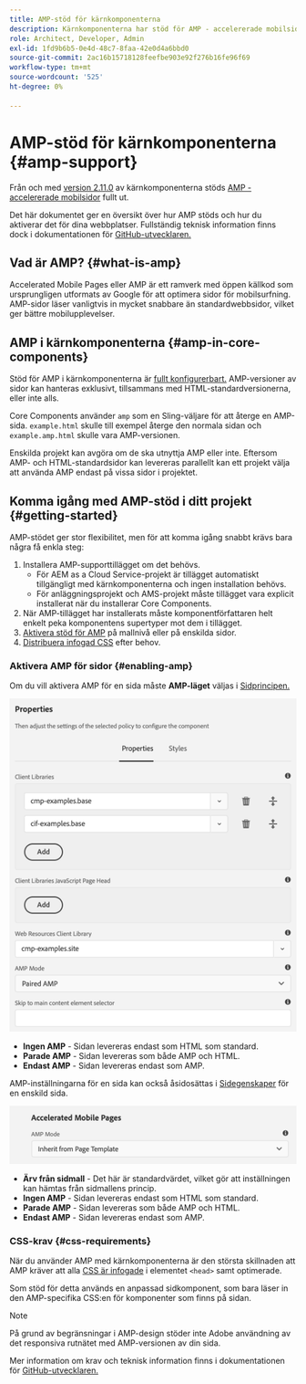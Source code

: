 ```yaml
---
title: AMP-stöd för kärnkomponenterna
description: Kärnkomponenterna har stöd för AMP - accelererade mobilsidor
role: Architect, Developer, Admin
exl-id: 1fd9b6b5-0e4d-48c7-8faa-42e0d4a6bbd0
source-git-commit: 2ac16b15718128feefbe903e92f276b16fe96f69
workflow-type: tm+mt
source-wordcount: '525'
ht-degree: 0%

---
```


# AMP-stöd för kärnkomponenterna {#amp-support}

Från och med [version 2.11.0](/help/versions.md) av kärnkomponenterna stöds [AMP - accelererade mobilsidor](https://developers.google.com/amp) fullt ut.

Det här dokumentet ger en översikt över hur AMP stöds och hur du aktiverar det för dina webbplatser. Fullständig teknisk information finns dock i dokumentationen för [GitHub-utvecklaren.](https://github.com/adobe/aem-core-wcm-components/tree/master/extensions/amp)

## Vad är AMP? {#what-is-amp}

Accelerated Mobile Pages eller AMP är ett ramverk med öppen källkod som ursprungligen utformats av Google för att optimera sidor för mobilsurfning. AMP-sidor läser vanligtvis in mycket snabbare än standardwebbsidor, vilket ger bättre mobilupplevelser.

## AMP i kärnkomponenterna {#amp-in-core-components}

Stöd för AMP i kärnkomponenterna är [fullt konfigurerbart.](#enabling-amp) AMP-versioner av sidor kan hanteras exklusivt, tillsammans med HTML-standardversionerna, eller inte alls.

Core Components använder `amp` som en Sling-väljare för att återge en AMP-sida. `example.html` skulle till exempel återge den normala sidan och `example.amp.html` skulle vara AMP-versionen.

Enskilda projekt kan avgöra om de ska utnyttja AMP eller inte. Eftersom AMP- och HTML-standardsidor kan levereras parallellt kan ett projekt välja att använda AMP endast på vissa sidor i projektet.

## Komma igång med AMP-stöd i ditt projekt {#getting-started}

AMP-stödet ger stor flexibilitet, men för att komma igång snabbt krävs bara några få enkla steg:

1. Installera AMP-supporttillägget om det behövs.
   * För AEM as a Cloud Service-projekt är tillägget automatiskt tillgängligt med kärnkomponenterna och ingen installation behövs.
   * För anläggningsprojekt och AMS-projekt måste tillägget vara explicit installerat när du installerar Core Components.
1. När AMP-tillägget har installerats måste komponentförfattaren helt enkelt peka komponentens supertyper mot dem i tillägget.
1. [Aktivera stöd för AMP](#enabling-amp) på mallnivå eller på enskilda sidor.
1. [Distribuera infogad CSS](#css-requirements) efter behov.

### Aktivera AMP för sidor {#enabling-amp}

Om du vill aktivera AMP för en sida måste **AMP-läget** väljas i [Sidprincipen.](https://experienceleague.adobe.com/docs/experience-manager-cloud-service/sites/authoring/features/templates.html#editing-a-template-page-policy-template-author-developer)

![Alternativ för AMP-sidprincip](/help/assets/amp-policy.png)

* **Ingen AMP** - Sidan levereras endast som HTML som standard.
* **Parade AMP** - Sidan levereras som både AMP och HTML.
* **Endast AMP** - Sidan levereras endast som AMP.

AMP-inställningarna för en sida kan också åsidosättas i [Sidegenskaper](https://experienceleague.adobe.com/docs/experience-manager-cloud-service/sites/authoring/fundamentals/page-properties.html) för en enskild sida.

![Sidegenskaper för AMP](/help/assets/amp-page-properties.png)

* **Ärv från sidmall** - Det här är standardvärdet, vilket gör att inställningen kan hämtas från sidmallens princip.
* **Ingen AMP** - Sidan levereras endast som HTML som standard.
* **Parade AMP** - Sidan levereras som både AMP och HTML.
* **Endast AMP** - Sidan levereras endast som AMP.

### CSS-krav {#css-requirements}

När du använder AMP med kärnkomponenterna är den största skillnaden att AMP kräver att alla [CSS är infogade](including-clientlibs.md#inlining) i elementet `<head>` samt optimerade.

Som stöd för detta används en anpassad sidkomponent, som bara läser in den AMP-specifika CSS:en för komponenter som finns på sidan.

>[!NOTE]
>
>På grund av begränsningar i AMP-design stöder inte Adobe användning av det responsiva rutnätet med AMP-versionen av din sida.

Mer information om krav och teknisk information finns i dokumentationen för [GitHub-utvecklaren.](https://github.com/adobe/aem-core-wcm-components/tree/master/extensions/amp)

